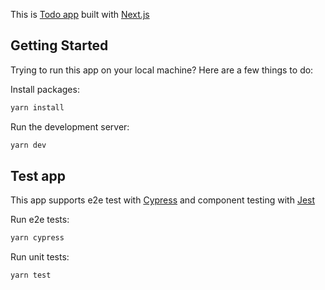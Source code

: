 This is [Todo app](https://todo-gv5yzm0ob-kerry-okpere.vercel.app/) built with [Next.js](https://nextjs.org/)

## Getting Started

Trying to run this app on your local machine?
Here are a few things to do:

Install packages:

```bash
yarn install
```

Run the development server:

```bash
yarn dev
```

## Test app

This app supports e2e test with [Cypress](https://www.cypress.io/) and component testing with [Jest](https://jestjs.io/)

Run e2e tests:

```bash
yarn cypress
```

Run unit tests:

```bash
yarn test
```
